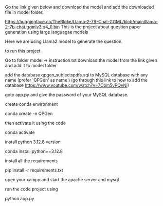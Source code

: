 
Go the link given below and download the model and add the downloaded file in model folder.

https://huggingface.co/TheBloke/Llama-2-7B-Chat-GGML/blob/main/llama-2-7b-chat.ggmlv3.q4_0.bin
This is the project about question paper generation using large languagae models

Here we are using Llama2 model to generate the question.

to run this project



Go to folder model -> instruction.txt
download the model from the link given and add it to model folder

add the database qpgen_subjectspdfs.sql to MySQL database with any name (prefer 'QPGen' as name ) (go through this link to how to add the database https://www.youtube.com/watch?v=7Cbm5vPQvNI)

goto app.py and give the password of your MySQL database.

create conda environment

conda create -n QPGen

then activate it using the code

conda activate

install python 3.12.8 version

conda install python==3.12.8

install all the requirements

pip install -r requirements.txt

open your xampp and start the apache server and mysql

run the code project using

python app.py
